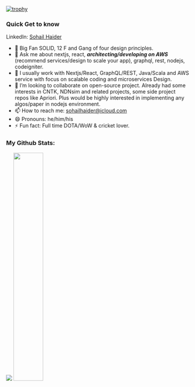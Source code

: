 [![trophy](https://github-profile-trophy.vercel.app/?username=sohailhaider&margin-w=15&margin-h=15&no-bg=true)](https://github.com/ryo-ma/github-profile-trophy)

### Quick Get to know
LinkedIn: <a target="_blank" href="https://www.linkedin.com/in/sohailhaider/">Sohail Haider</a>
- 🚀 Big Fan SOLID, 12 F and Gang of four design principles.
- 💬 Ask me about nextjs, react, ***architecting/developing on AWS*** (recommend services/design to scale your app), graphql, rest, nodejs, codeigniter.
- 🔭 I usually work with Nextjs/React, GraphQL/REST, Java/Scala and AWS service with focus on scalable coding and microservices Design.
- 👯 I’m looking to collaborate on open-source project. Already had some interests in CNTK, NDNsim and related projects, some side project repos like Apriori. Plus would be highly interested in implementing any algos/paper in nodejs environment. 
- 📫 How to reach me: <a href="mailto:sohailhaider@icloud">sohailhaider@icloud.com</a>
- 😄 Pronouns: he/him/his
- ⚡ Fun fact: Full time DOTA/WoW & cricket lover.

### My Github Stats:
<p align="left">
  <img src="https://github-readme-stats.vercel.app/api?username=sohailhaider&show_icons=true&theme=radical&count_private=true&line_height=46" />
  <img width="40%" src="https://github-readme-stats.vercel.app/api/top-langs/?username=sohailhaider&count_private=true&theme=radical">
</p>
